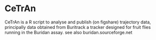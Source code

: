 CeTrAn
======

CeTrAn is a R script to analyse and publish (on figshare) trajectory data, principally data obtained from Buritrack a tracker designed for fruit flies running in the Buridan assay. see also buridan.sourceforge.net